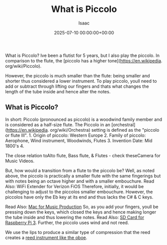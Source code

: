 ﻿---
title: What is Piccolo
description: What is Piccolo? Ive been a flutist for 5 years, but I also play the piccolo. In comparison to the flute, the piccolo has a higher tone . However, the piccolo...
slug: /what-is-piccolo/
date: 2025-07-10 00:00:00+00:00
lastmod: 2025-07-10 00:00:00+03:00
author: Isaac
categories:
- Recording
tags:
- recording
- piccolo
layout: post
---

What is Piccolo? Ive been a flutist for 5 years, but I also play the piccolo. In comparison to the flute, the [piccolo has a higher tone](https://en.wikipedia. org/wiki/Piccolo).

However, the piccolo is much smaller than the flute: being smaller and shorter thus considered a lower instrument. To play piccolo, youll need to add or subtract through lifting our fingers and thats what changes the length of the tube inside and hence alter the notes.

##  What is Piccolo?

In short: Piccolo (pronounced as piccolo) is a woodwind family member and is considered as a half-size flute. The Piccolo in an [orchestral](https://en.wikipedia. org/wiki/Orchestra) setting is defined as the "piccolo or flute III". 1. Origin of piccolo: Western Europe 2. Family of piccolo: Aerophone, Wind instrument, Woodwinds, Flutes 3. Invention Date: Mid 1800's 4.

The close relation toAlto flute, Bass flute, & Flutes - check theseCamera for Music Videos.

But, how would a transition from a flute to the piccolo be? Well, as noted above, the piccolo is practically a smaller flute with the same fingerings but with notes being an octave higher and with a smaller embouchure. Read Also: WiFi Extender for Verizon FiOS Therefore, initially, it would be challenging to adjust to the piccolos smaller embouchure. However, the piccolos have only the Eb key at its end and thus lacks the C# & C keys.

Read Also: [Mac for Music Production](https://pestpolicy.com/best-mac-for-music-production/) So, as you add your fingers, youll be pressing down the keys, which closed the keys and hence making longer the tube inside and thus lowering the notes. Read Also: [SD Card for Raspberry Pi 3](https://pestpolicy.com/best-sd-card-for-raspberry-pi-3/). Further, the piccolo uses wind and not reed.

We use the lips to produce a similar type of compression that the reed creates a [reed instrument like the oboe](https://pestpolicy.com/what-is-an-oboe/).

